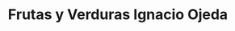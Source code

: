 ---
title: "Frutas y Verduras Ignacio Ojeda"
url: /vitacura/frutas-y-verduras-ignacio-ojeda/
shop: Gemüse & Obst
---